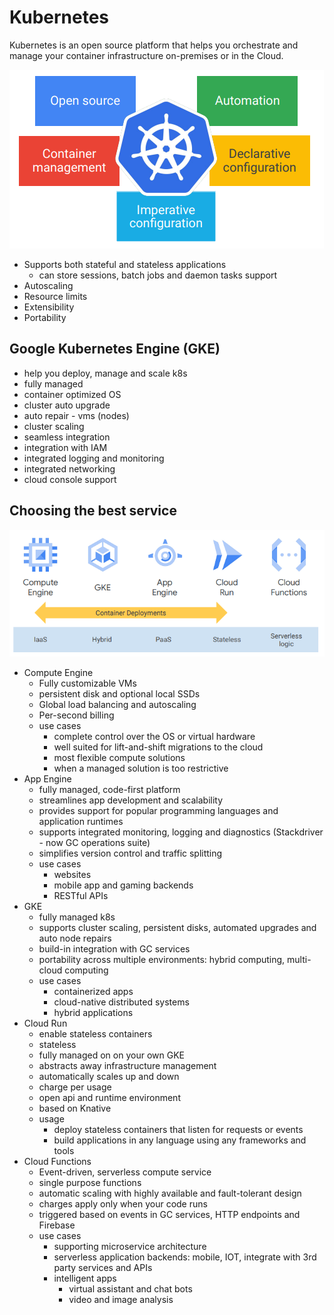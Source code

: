 # Kubernetes
 Kubernetes is an open source platform that helps you orchestrate and manage your container infrastructure on-premises or in the Cloud.

![](media/k8s.png)

- Supports both stateful and stateless applications
    - can store sessions, batch jobs and daemon tasks support
- Autoscaling
- Resource limits
- Extensibility
- Portability

## Google Kubernetes Engine (GKE)

- help you deploy, manage and scale k8s
- fully managed
- container optimized OS
- cluster auto upgrade
- auto repair - vms (nodes)
- cluster scaling
- seamless integration
- integration with IAM
- integrated logging and monitoring
- integrated networking
- cloud console support

## Choosing the best service

![](media/gke_service.png)

- Compute Engine
    - Fully customizable VMs
    - persistent disk and optional local SSDs
    - Global load balancing and autoscaling
    - Per-second billing
    - use cases
        - complete control over the OS or virtual hardware
        - well suited for lift-and-shift migrations to the cloud
        - most flexible compute solutions
        - when a managed solution is too restrictive
- App Engine
    - fully managed, code-first platform
    - streamlines app development and scalability
    - provides support for popular programming languages and application runtimes
    - supports integrated monitoring, logging and diagnostics (Stackdriver - now GC operations suite)
    - simplifies version control and traffic splitting
    - use cases
        - websites
        - mobile app and gaming backends
        - RESTful APIs
- GKE
    - fully managed k8s
    - supports cluster scaling, persistent disks, automated upgrades and auto node repairs
    - build-in integration with GC services
    - portability across multiple environments: hybrid computing, multi-cloud computing
    - use cases
        - containerized apps
        - cloud-native distributed systems
        - hybrid applications
- Cloud Run
    - enable stateless containers
    - stateless
    - fully managed on on your own GKE
    - abstracts away infrastructure management
    - automatically scales up and down
    - charge per usage
    - open api and runtime environment
    - based on Knative
    - usage
        - deploy stateless containers that listen for requests or events
        - build applications in any language using any frameworks and tools
- Cloud Functions
    - Event-driven, serverless compute service
    - single purpose functions
    - automatic scaling with highly available and fault-tolerant design
    - charges apply only when your code runs
    - triggered based on events in GC services, HTTP endpoints and Firebase
    - use cases
        - supporting microservice architecture
        - serverless application backends: mobile, IOT, integrate with 3rd party services and APIs
        - intelligent apps
            - virtual assistant and chat bots
            - video and image analysis
